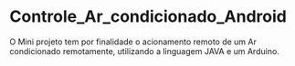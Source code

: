 # Controle_Ar_condicionado_Android
O Mini projeto tem por finalidade o acionamento remoto de um Ar condicionado remotamente, utilizando a linguagem JAVA e um Arduino.
